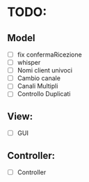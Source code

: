 # TODO:
## Model
- [ ] fix confermaRicezione
- [ ] whisper
- [ ] Nomi client univoci
- [ ] Cambio canale
- [ ] Canali Multipli
- [ ] Controllo Duplicati

## View:
- [ ] GUI

## Controller:
- [ ] Controller